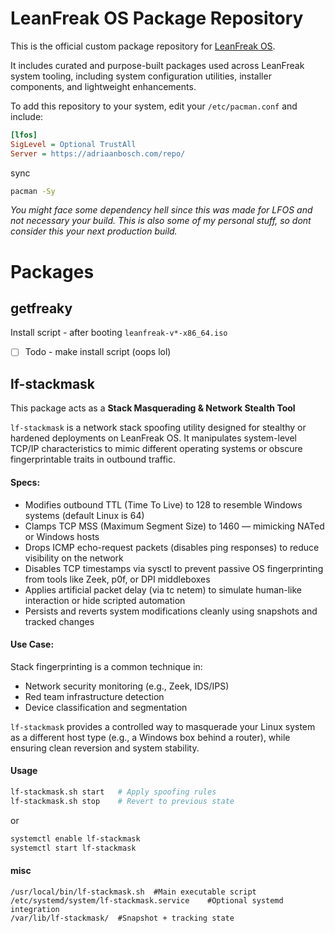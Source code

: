 # LeanFreak OS Package Repository

This is the official custom package repository for [LeanFreak OS](https://github.com/Donnager-class/LeanFreak).

It includes curated and purpose-built packages used across LeanFreak system tooling, including system configuration utilities, installer components, and lightweight enhancements.

To add this repository to your system, edit your `/etc/pacman.conf` and include:

```ini
[lfos]
SigLevel = Optional TrustAll
Server = https://adriaanbosch.com/repo/
```

sync


```sh
pacman -Sy

```

_You might face some dependency hell since this was made for LFOS and not necessary your build. This is also some of my personal stuff, so dont consider this your next production build._


# Packages

## getfreaky

Install script - after booting `leanfreak-v*-x86_64.iso`

- [ ] Todo - make install script (oops lol)

## lf-stackmask

This package acts as a **Stack Masquerading & Network Stealth Tool**

`lf-stackmask` is a network stack spoofing utility designed for stealthy or hardened deployments on LeanFreak OS. It manipulates system-level TCP/IP characteristics to mimic different operating systems or obscure fingerprintable traits in outbound traffic.

#### Specs:

- Modifies outbound TTL (Time To Live) to 128 to resemble Windows systems (default Linux is 64)
- Clamps TCP MSS (Maximum Segment Size) to 1460 — mimicking NATed or Windows hosts
- Drops ICMP echo-request packets (disables ping responses) to reduce visibility on the network
- Disables TCP timestamps via sysctl to prevent passive OS fingerprinting from tools like Zeek, p0f, or DPI middleboxes
- Applies artificial packet delay (via tc netem) to simulate human-like interaction or hide scripted automation
- Persists and reverts system modifications cleanly using snapshots and tracked changes

#### Use Case:

Stack fingerprinting is a common technique in:

- Network security monitoring (e.g., Zeek, IDS/IPS)
- Red team infrastructure detection
- Device classification and segmentation

`lf-stackmask` provides a controlled way to masquerade your Linux system as a different host type (e.g., a Windows box behind a router), while ensuring clean reversion and system stability.

#### Usage

```sh
lf-stackmask.sh start   # Apply spoofing rules
lf-stackmask.sh stop    # Revert to previous state
```

or 

```sh
systemctl enable lf-stackmask
systemctl start lf-stackmask
```

#### misc

```
/usr/local/bin/lf-stackmask.sh	#Main executable script
/etc/systemd/system/lf-stackmask.service	#Optional systemd integration
/var/lib/lf-stackmask/	#Snapshot + tracking state
```

